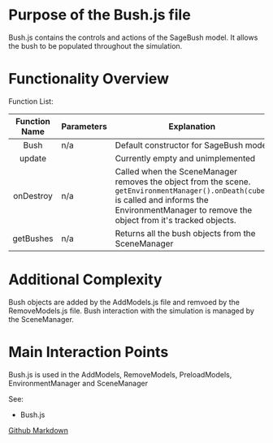 # Purpose of the Bush.js file
Bush.js contains the controls and actions of the SageBush model. It allows the bush to be populated throughout the simulation.  

# Functionality Overview



Function List:

|      Function Name      | Parameters           | Explanation                                                  |
| :---------------------: | -------------------- | ------------------------------------------------------------ |
|       Bush                | n/a                   | Default constructor for SageBush model                    |
|      update               |                       | Currently empty and unimplemented                         |
|     onDestroy             | n/a                   | Called when the SceneManager removes the object from the scene. `getEnvironmentManager().onDeath(cube)` is called and informs the EnvironmentManager to remove the object from it's tracked objects.
|     getBushes             | n/a                   | Returns all the bush objects from the SceneManager        |



# Additional Complexity

Bush objects are added by the AddModels.js file and remvoed by the RemoveModels.js file.  Bush interaction with the simulation is managed by the SceneManager.

# Main Interaction Points

Bush.js is used in the AddModels, RemoveModels, PreloadModels, EnvironmentManager and SceneManager

See:

- Bush.js

[Github Markdown](https://github.com/adam-p/markdown-here/wiki/Markdown-Cheatsheet)
